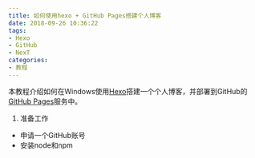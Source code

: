 ```yaml
---
title: 如何使用hexo + GitHub Pages搭建个人博客
date: 2018-09-26 10:36:22
tags: 
- Hexo
- GitHub
- NexT
categories:
- 教程
---
```


本教程介绍如何在Windows使用[Hexo](https://hexo.io/zh-cn/ "Hexo")搭建一个个人博客，并部署到GitHub的[GitHub Pages](https://pages.github.com/ "GitHub Pages")服务中。
<!-- more -->
 1. 准备工作 
   * 申请一个GitHub账号
   * 安装node和npm
